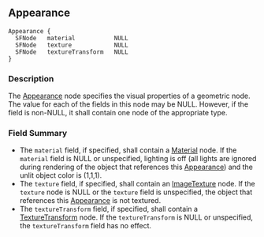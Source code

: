 ## Appearance

```
Appearance {
  SFNode   material           NULL
  SFNode   texture            NULL
  SFNode   textureTransform   NULL
}
```

### Description

The [Appearance](#appearance) node specifies the visual properties of a
geometric node. The value for each of the fields in this node may be NULL.
However, if the field is non-NULL, it shall contain one node of the appropriate
type.

### Field Summary

- The `material` field, if specified, shall contain a
[Material](material.md#material) node. If the `material` field is NULL or
unspecified, lighting is off (all lights are ignored during rendering of the
object that references this [Appearance](#appearance)) and the unlit object
color is (1,1,1).
- The `texture` field, if specified, shall contain an
[ImageTexture](imagetexture.md#imagetexture) node. If the `texture` node is NULL
or the `texture` field is unspecified, the object that references this
[Appearance](#appearance) is not textured.
- The `textureTransform` field, if specified, shall contain a
[TextureTransform](texturetransform.md#texturetransform) node. If the
`textureTransform` is NULL or unspecified, the `textureTransform` field has no
effect.

